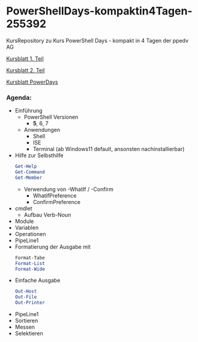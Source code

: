 # PowerShellDays-kompaktin4Tagen-255392
KursRepository zu Kurs PowerShell Days - kompakt in 4 Tagen der ppedv AG

[Kursblatt 1. Teil](https://ppedv.de/schulung/kurse/PowershellAdministrationWindowslWMIActiveDirectoryIIS7cmdletspipelinesPs1Skripte?affid=PNXYL)

[Kursblatt 2. Teil](https://ppedv.de/schulung/kurse/PowerShellCorecmdletScriptlernenFortgeschrittenWorkflowProgrammierungSeminarTraining?affid=PNXYL )

[Kursblatt PowerDays](https://ppedv.de/schulung/kurse/WindowsPowerShellCorecmdletScriptWMIlernenFortgeschrittenWorkflowProgrammierungSeminarTraining?affid=PNXYL )

### Agenda:
- Einführung
    - PowerShell Versionen
        - **5**, 6, 7
    - Anwendungen
        - Shell
        - ISE
        - Terminal (ab Windows11 default, ansonsten nachinstallierbar)
- Hilfe zur Selbsthilfe
  ```powershell 
  Get-Help
  Get-Command
  Get-Member
  ```
  - Verwendung von -WhatIf / -Confirm
    - WhatifPreference
    - ConfirmPreference
- cmdlet
    - Aufbau Verb-Noun
- Module
- Variablen
- Operationen
- PipeLine1
- Formatierung  der Ausgabe mit
    ```powershell
    Format-Tabe
    Format-List
    Format-Wide
    ```
- Einfache Ausgabe
    ```powershell
    Out-Host
    Out-File
    Out-Printer
    ```
- PipeLine1
- Sortieren 
- Messen
- Selektieren
